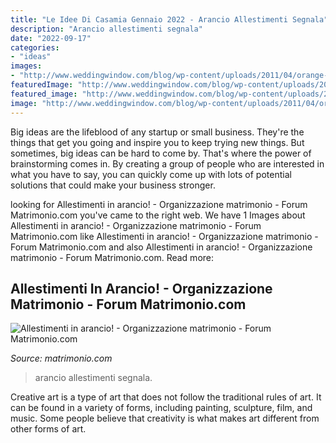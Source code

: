 ```yaml
---
title: "Le Idee Di Casamia Gennaio 2022 - Arancio Allestimenti Segnala"
description: "Arancio allestimenti segnala"
date: "2022-09-17"
categories:
- "ideas"
images:
- "http://www.weddingwindow.com/blog/wp-content/uploads/2011/04/orange-wedding-flower-rose-in-glass.jpg"
featuredImage: "http://www.weddingwindow.com/blog/wp-content/uploads/2011/04/orange-wedding-flower-rose-in-glass.jpg"
featured_image: "http://www.weddingwindow.com/blog/wp-content/uploads/2011/04/orange-wedding-flower-rose-in-glass.jpg"
image: "http://www.weddingwindow.com/blog/wp-content/uploads/2011/04/orange-wedding-flower-rose-in-glass.jpg"
---
```



Big ideas are the lifeblood of any startup or small business. They're the things that get you going and inspire you to keep trying new things. But sometimes, big ideas can be hard to come by. That's where the power of brainstorming comes in. By creating a group of people who are interested in what you have to say, you can quickly come up with lots of potential solutions that could make your business stronger.

	

		
looking for Allestimenti in arancio! - Organizzazione matrimonio - Forum Matrimonio.com you've came to the right web. We have 1 Images about Allestimenti in arancio! - Organizzazione matrimonio - Forum Matrimonio.com like Allestimenti in arancio! - Organizzazione matrimonio - Forum Matrimonio.com and also Allestimenti in arancio! - Organizzazione matrimonio - Forum Matrimonio.com. Read more:
		
    
## Allestimenti In Arancio! - Organizzazione Matrimonio - Forum Matrimonio.com

<img loading=lazy src="http://www.weddingwindow.com/blog/wp-content/uploads/2011/04/orange-wedding-flower-rose-in-glass.jpg" onerror="this.onerror=null;this.src='https://tse1.mm.bing.net/th?id=OIP.eoURVLDPciPfWq07dnBgnAHaHa&amp;pid=15.1';" alt="Allestimenti in arancio! - Organizzazione matrimonio - Forum Matrimonio.com">

_Source: matrimonio.com_

>arancio allestimenti segnala. 

	

Creative art is a type of art that does not follow the traditional rules of art. It can be found in a variety of forms, including painting, sculpture, film, and music. Some people believe that creativity is what makes art different from other forms of art.

